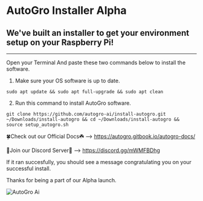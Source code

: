 # AutoGro Installer **Alpha**
## We've built an installer to get your environment setup on your Raspberry Pi!
------------------------------------------------------------------------------------

Open your Terminal And paste these two commands below to install the software.

1. Make sure your OS software is up to date.
   
```sudo apt update && sudo apt full-upgrade && sudo apt clean```

2. Run this command to install AutoGro software.

```git clone https://github.com/autogro-ai/install-autogro.git ~/Downloads/install-autogro && cd ~/Downloads/install-autogro && source setup_autogro.sh```

🍀Check out our Official Docs☘️ --> https://autogro.gitbook.io/autogro-docs/

🔵Join our Discord Server🔵 --> https://discord.gg/mWMFBDhg

If it ran succesfully, you should see a message congratulating you on your successful install.

Thanks for being a part of our Alpha launch.

![AutoGro Ai](https://github.com/autogro-ai/install-autogro/assets/131834659/a6456c7a-d472-4034-8dc3-3ac446b6c2b9)
